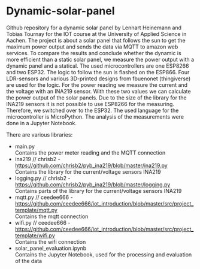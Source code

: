 # Dynamic-solar-panel
Github repository for a dynamic solar panel by Lennart Heinemann and Tobias Tournay for the IOT course at the University of Applied Science in Aachen.
The project is about a solar panel that follows the sun to get the maximum power output and sends the data via MQTT to amazon web services. To compare the results and conclude whether the dynamic is more efficient than a static solar panel, we measure the power output with a dynamic panel and a statical.
The used microcontrollers are one ESP8266 and two ESP32.
The logic to follow the sun is flashed on the ESP866. Four LDR-sensors and various 3D-printed designs from fbuenonet (thingiverse) are used for the logic.
For the power reading we measure the current and the voltage with an INA219 sensor. With these two values we can calculate the power output of the solar panels. Due to the size of the library for the INA219 sensors it is not possible to use ESP8266 for the measuring. Therefore, we switched over to the ESP32.
The used language for the microcontroller is MicroPython. The analysis of the measurements were done in a Jupyter Notebook.


There are various libraries:
- main.py <br />
  Contains the power meter reading and the MQTT connection
- ina219 // chrisb2 - https://github.com/chrisb2/pyb_ina219/blob/master/ina219.py <br />
  Contains the library for the current/voltage sensors INA219
- logging.py // chrisb2 -https://github.com/chrisb2/pyb_ina219/blob/master/logging.py <br />
  Contains parts of the library for the current/voltage sensors INA219
- mqtt.py // ceedee666 - https://github.com/ceedee666/iot_introduction/blob/master/src/project_template/mqtt.py <br />
  Contains the mqtt connection
- wifi.py // ceedee666 - https://github.com/ceedee666/iot_introduction/blob/master/src/project_template/wifi.py <br />
  Contains the wifi connection
 - solar_panel_evaluation.ipynb <br />
   Contains the Jupyter Notebook, used for the processing and evaluation of the data



